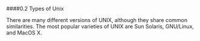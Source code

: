 ####0.2 Types of Unix

There are many different versions of UNIX, although they share common similarities. The most popular varieties of UNIX are Sun Solaris, GNU/Linux, and MacOS X.
